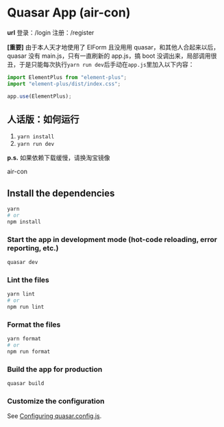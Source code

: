 # Quasar App (air-con)

**url**
登录：/login
注册：/register

**[重要]**
由于本人天才地使用了 ElForm 且没用用 quasar，和其他人合起来以后，quasar 没有 main.js，只有一直刷新的 app.js，搞 boot 没调出来，局部调用很丑，于是只能每次执行`yarn run dev`后手动在`app.js`里加入以下内容：

```js
import ElementPlus from "element-plus";
import "element-plus/dist/index.css";

app.use(ElementPlus);
```

## 人话版：如何运行

1. `yarn install`
2. `yarn run dev`

**p.s.** 如果依赖下载缓慢，请换淘宝镜像

air-con

## Install the dependencies

```bash
yarn
# or
npm install
```

### Start the app in development mode (hot-code reloading, error reporting, etc.)

```bash
quasar dev
```

### Lint the files

```bash
yarn lint
# or
npm run lint
```

### Format the files

```bash
yarn format
# or
npm run format
```

### Build the app for production

```bash
quasar build
```

### Customize the configuration

See [Configuring quasar.config.js](https://v2.quasar.dev/quasar-cli-vite/quasar-config-js).
